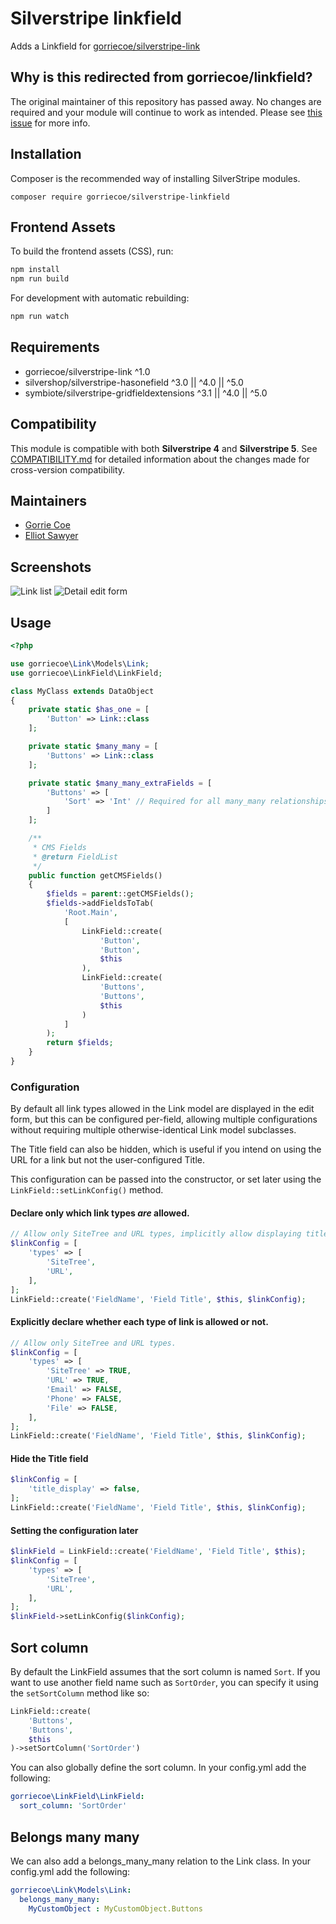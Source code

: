 # Silverstripe linkfield

Adds a Linkfield for [gorriecoe/silverstripe-link](https://github.com/gorriecoe/silverstripe-link)

## Why is this redirected from gorriecoe/linkfield?

The original maintainer of this repository has passed away. No changes are required and your module will continue to work as intended. Please see [this issue](https://github.com/elliot-sawyer/silverstripe-linkfield/issues/44) for more info.

## Installation
Composer is the recommended way of installing SilverStripe modules.
```
composer require gorriecoe/silverstripe-linkfield
```

## Frontend Assets

To build the frontend assets (CSS), run:

```bash
npm install
npm run build
```

For development with automatic rebuilding:

```bash
npm run watch
```

## Requirements

- gorriecoe/silverstripe-link ^1.0
- silvershop/silverstripe-hasonefield ^3.0 || ^4.0 || ^5.0
- symbiote/silverstripe-gridfieldextensions ^3.1 || ^4.0 || ^5.0

## Compatibility

This module is compatible with both **Silverstripe 4** and **Silverstripe 5**. See [COMPATIBILITY.md](COMPATIBILITY.md) for detailed information about the changes made for cross-version compatibility.

## Maintainers

- [Gorrie Coe](https://github.com/gorriecoe)
- [Elliot Sawyer](https://github.com/elliot-sawyer)

## Screenshots

![Link list](docs/_img/list.png)
![Detail edit form](docs/_img/edit.png)

## Usage

```php
<?php

use gorriecoe\Link\Models\Link;
use gorriecoe\LinkField\LinkField;

class MyClass extends DataObject
{
    private static $has_one = [
        'Button' => Link::class
    ];

    private static $many_many = [
        'Buttons' => Link::class
    ];

    private static $many_many_extraFields = [
        'Buttons' => [
            'Sort' => 'Int' // Required for all many_many relationships
        ]
    ];

    /**
     * CMS Fields
     * @return FieldList
     */
    public function getCMSFields()
    {
        $fields = parent::getCMSFields();
        $fields->addFieldsToTab(
            'Root.Main',
            [
                LinkField::create(
                    'Button',
                    'Button',
                    $this
                ),
                LinkField::create(
                    'Buttons',
                    'Buttons',
                    $this
                )
            ]
        );
        return $fields;
    }
}
```

### Configuration

By default all link types allowed in the Link model are displayed in the edit form, but this can be configured per-field, allowing multiple configurations without requiring multiple otherwise-identical Link model subclasses.

The Title field can also be hidden, which is useful if you intend on using the URL for a link but not the user-configured Title.

This configuration can be passed into the constructor, or set later using the `LinkField::setLinkConfig()` method.

#### Declare only which link types _are_ allowed.
```php
// Allow only SiteTree and URL types, implicitly allow displaying title field.
$linkConfig = [
    'types' => [
        'SiteTree',
        'URL',
    ],
];
LinkField::create('FieldName', 'Field Title', $this, $linkConfig);
```

#### Explicitly declare whether each type of link is allowed or not.
```php
// Allow only SiteTree and URL types.
$linkConfig = [
    'types' => [
        'SiteTree' => TRUE,
        'URL' => TRUE,
        'Email' => FALSE,
        'Phone' => FALSE,
        'File' => FALSE,
    ],
];
LinkField::create('FieldName', 'Field Title', $this, $linkConfig);
```

#### Hide the Title field
```php
$linkConfig = [
    'title_display' => false,
];
LinkField::create('FieldName', 'Field Title', $this, $linkConfig);
```

#### Setting the configuration later
```php
$linkField = LinkField::create('FieldName', 'Field Title', $this);
$linkConfig = [
    'types' => [
        'SiteTree',
        'URL',
    ],
];
$linkField->setLinkConfig($linkConfig);
```

## Sort column

By default the LinkField assumes that the sort column is named `Sort`. If you want to use another field name such as `SortOrder`, you can specify it using the `setSortColumn` method like so:

```php
LinkField::create(
    'Buttons',
    'Buttons',
    $this
)->setSortColumn('SortOrder')
```

You can also globally define the sort column. In your config.yml add the following:

```yml
gorriecoe\LinkField\LinkField:
  sort_column: 'SortOrder'
```

## Belongs many many

We can also add a belongs_many_many relation to the Link class. In your config.yml add the following:

```yml
gorriecoe\Link\Models\Link:
  belongs_many_many:
    MyCustomObject : MyCustomObject.Buttons
```
